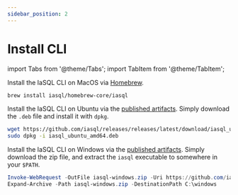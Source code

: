 ```yaml
---
sidebar_position: 2
---
```


# Install CLI

import Tabs from '@theme/Tabs';
import TabItem from '@theme/TabItem';

<Tabs>
  <TabItem value="MacOS" label="MacOS" default>

  Install the IaSQL CLI on MacOS via [Homebrew](https://brew.sh).


  ```bash
  brew install iasql/homebrew-core/iasql
  ```

  </TabItem>
  <TabItem value="Ubuntu" label="Ubuntu">

  Install the IaSQL CLI on Ubuntu via the [published artifacts](https://github.com/iasql/releases/releases). Simply download the `.deb` file and install it with `dpkg`.


  ```bash
  wget https://github.com/iasql/releases/releases/latest/download/iasql_ubuntu_amd64.deb
  sudo dpkg -i iasql_ubuntu_amd64.deb
  ```

  </TabItem>
  <TabItem value="Windows PowerShell" label="Windows PowerShell">

  Install the IaSQL CLI on Windows via the [published artifacts](https://github.com/iasql/releases/releases). Simply download the zip file, and extract the `iasql` executable to somewhere in your `$PATH`.

  ```powershell
  Invoke-WebRequest -OutFile iasql-windows.zip -Uri https://github.com/iasql/releases/releases/latest/download/iasql-windows.zip
  Expand-Archive -Path iasql-windows.zip -DestinationPath C:\windows
  ```

  </TabItem>
</Tabs>